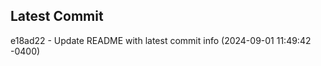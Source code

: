 
## Latest Commit
e18ad22 - Update README with latest commit info (2024-09-01 11:49:42 -0400) <Yunxi-Zhou>
